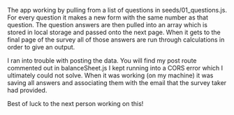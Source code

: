 


The app working by pulling from a list of questions in seeds/01_questions.js. For every question it makes
a new form with the same number as that question. The question answers are then pulled into an array which
is stored in local storage and passed onto the next page. When it gets to the final page of the
survey all of those answers are run through calculations in order to give an output.

I ran into trouble with posting the data. You will find my post route commented out in balanceSheet.js
I kept running into a CORS error which I ultimately could not solve. When it was working (on my machine)
it was saving all answers and associating them with the email that the survey taker had provided.

Best of luck to the next person working on this! 

